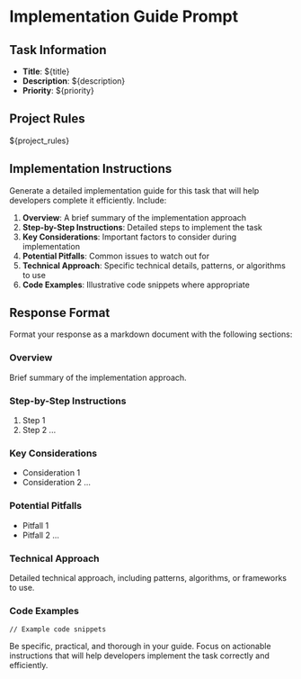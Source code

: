 # Implementation Guide Prompt

## Task Information
- **Title**: ${title}
- **Description**: ${description}
- **Priority**: ${priority}

## Project Rules
${project_rules}

## Implementation Instructions
Generate a detailed implementation guide for this task that will help developers complete it efficiently. Include:

1. **Overview**: A brief summary of the implementation approach
2. **Step-by-Step Instructions**: Detailed steps to implement the task
3. **Key Considerations**: Important factors to consider during implementation
4. **Potential Pitfalls**: Common issues to watch out for
5. **Technical Approach**: Specific technical details, patterns, or algorithms to use
6. **Code Examples**: Illustrative code snippets where appropriate

## Response Format
Format your response as a markdown document with the following sections:

### Overview
Brief summary of the implementation approach.

### Step-by-Step Instructions
1. Step 1
2. Step 2
...

### Key Considerations
- Consideration 1
- Consideration 2
...

### Potential Pitfalls
- Pitfall 1
- Pitfall 2
...

### Technical Approach
Detailed technical approach, including patterns, algorithms, or frameworks to use.

### Code Examples
```
// Example code snippets
```

Be specific, practical, and thorough in your guide. Focus on actionable instructions that will help developers implement the task correctly and efficiently.
